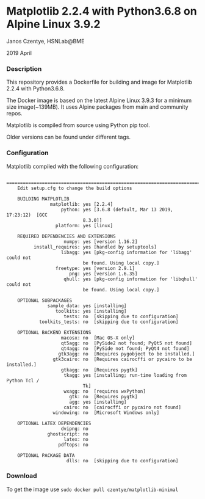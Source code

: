 # Matplotlib 2.2.4 with Python3.6.8 on Alpine Linux 3.9.2

Janos Czentye, HSNLab@BME

2019 April

### Description

This repository provides a Dockerfile for building and image for Matplotlib 2.2.4
with Python3.6.8.

The Docker image is based on the latest Alpine Linux 3.9.3 for a minimum size 
image(~139MB). It uses Alpine packages from main and community repos.

Matplotlib is compiled from source using Python pip tool.

Older versions can be found under different tags.

### Configuration

Matplotlib compiled with the following configuration:

```text
    ============================================================================
    Edit setup.cfg to change the build options

    BUILDING MATPLOTLIB
                matplotlib: yes [2.2.4]
                    python: yes [3.6.8 (default, Mar 13 2019, 17:23:12)  [GCC
                            8.3.0]]
                  platform: yes [linux]

    REQUIRED DEPENDENCIES AND EXTENSIONS
                     numpy: yes [version 1.16.2]
          install_requires: yes [handled by setuptools]
                    libagg: yes [pkg-config information for 'libagg' could not
                            be found. Using local copy.]
                  freetype: yes [version 2.9.1]
                       png: yes [version 1.6.35]
                     qhull: yes [pkg-config information for 'libqhull' could not
                            be found. Using local copy.]

    OPTIONAL SUBPACKAGES
               sample_data: yes [installing]
                  toolkits: yes [installing]
                     tests: no  [skipping due to configuration]
            toolkits_tests: no  [skipping due to configuration]

    OPTIONAL BACKEND EXTENSIONS
                    macosx: no  [Mac OS-X only]
                    qt5agg: no  [PySide2 not found; PyQt5 not found]
                    qt4agg: no  [PySide not found; PyQt4 not found]
                   gtk3agg: no  [Requires pygobject to be installed.]
                 gtk3cairo: no  [Requires cairocffi or pycairo to be installed.]
                    gtkagg: no  [Requires pygtk]
                     tkagg: yes [installing; run-time loading from Python Tcl /
                            Tk]
                     wxagg: no  [requires wxPython]
                       gtk: no  [Requires pygtk]
                       agg: yes [installing]
                     cairo: no  [cairocffi or pycairo not found]
                 windowing: no  [Microsoft Windows only]

    OPTIONAL LATEX DEPENDENCIES
                    dvipng: no
               ghostscript: no
                     latex: no
                   pdftops: no

    OPTIONAL PACKAGE DATA
                      dlls: no  [skipping due to configuration]
```

### Download

To get the image use ``sudo docker pull czentye/matplotlib-minimal``
